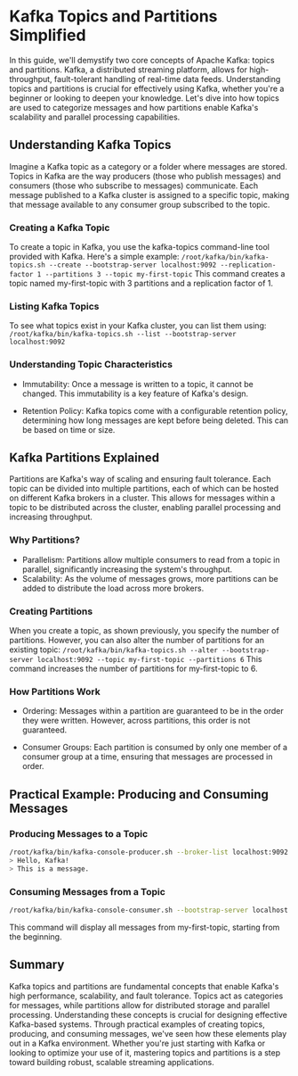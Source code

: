 # Kafka Topics and Partitions Simplified

In this guide, we'll demystify two core concepts of Apache Kafka: topics and partitions. Kafka, a distributed streaming platform, allows for high-throughput, fault-tolerant handling of real-time data feeds. Understanding topics and partitions is crucial for effectively using Kafka, whether you're a beginner or looking to deepen your knowledge. Let's dive into how topics are used to categorize messages and how partitions enable Kafka's scalability and parallel processing capabilities.

## Understanding Kafka Topics

Imagine a Kafka topic as a category or a folder where messages are stored. Topics in Kafka are the way producers (those who publish messages) and consumers (those who subscribe to messages) communicate. Each message published to a Kafka cluster is assigned to a specific topic, making that message available to any consumer group subscribed to the topic.

### Creating a Kafka Topic

To create a topic in Kafka, you use the kafka-topics command-line tool provided with Kafka. Here's a simple example:
`/root/kafka/bin/kafka-topics.sh --create --bootstrap-server localhost:9092 --replication-factor 1 --partitions 3 --topic my-first-topic`
This command creates a topic named my-first-topic with 3 partitions and a replication factor of 1.

### Listing Kafka Topics

To see what topics exist in your Kafka cluster, you can list them using:
`/root/kafka/bin/kafka-topics.sh --list --bootstrap-server localhost:9092`

### Understanding Topic Characteristics

- Immutability: Once a message is written to a topic, it cannot be changed. This immutability is a key feature of Kafka's design.

- Retention Policy: Kafka topics come with a configurable retention policy, determining how long messages are kept before being deleted. This can be based on time or size.

## Kafka Partitions Explained

Partitions are Kafka's way of scaling and ensuring fault tolerance. Each topic can be divided into multiple partitions, each of which can be hosted on different Kafka brokers in a cluster. This allows for messages within a topic to be distributed across the cluster, enabling parallel processing and increasing throughput.

### Why Partitions?

- Parallelism: Partitions allow multiple consumers to read from a topic in parallel, significantly increasing the system's throughput.
- Scalability: As the volume of messages grows, more partitions can be added to distribute the load across more brokers.

### Creating Partitions

When you create a topic, as shown previously, you specify the number of partitions. However, you can also alter the number of partitions for an existing topic:
`/root/kafka/bin/kafka-topics.sh --alter --bootstrap-server localhost:9092 --topic my-first-topic --partitions 6`
This command increases the number of partitions for my-first-topic to 6.

### How Partitions Work

- Ordering: Messages within a partition are guaranteed to be in the order they were written. However, across partitions, this order is not guaranteed.

- Consumer Groups: Each partition is consumed by only one member of a consumer group at a time, ensuring that messages are processed in order.

## Practical Example: Producing and Consuming Messages

### Producing Messages to a Topic
```bash
/root/kafka/bin/kafka-console-producer.sh --broker-list localhost:9092 --topic my-first-topic
> Hello, Kafka!
> This is a message.
```

### Consuming Messages from a Topic
```bash
/root/kafka/bin/kafka-console-consumer.sh --bootstrap-server localhost:9092 --topic my-first-topic --from-beginning
```
This command will display all messages from my-first-topic, starting from the beginning.

## Summary

Kafka topics and partitions are fundamental concepts that enable Kafka's high performance, scalability, and fault tolerance. Topics act as categories for messages, while partitions allow for distributed storage and parallel processing. Understanding these concepts is crucial for designing effective Kafka-based systems. Through practical examples of creating topics, producing, and consuming messages, we've seen how these elements play out in a Kafka environment. Whether you're just starting with Kafka or looking to optimize your use of it, mastering topics and partitions is a step toward building robust, scalable streaming applications.
